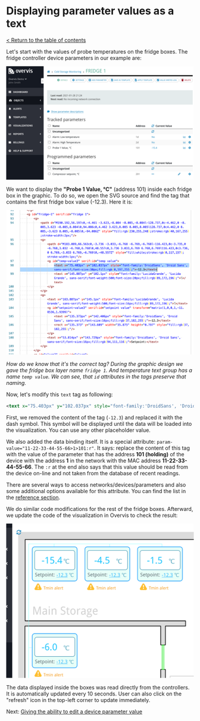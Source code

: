 # Displaying parameter values as a text

[< Return to the table of contents](../../README.md)

Let's start with the values of probe temperatures on the fridge boxes. The fridge controller device parameters in our example are:

![Fridge controller device parameter](img-fridge-params.png)

We want to display the **"Probe 1 Value, °C"** (address 101) inside each fridge box in the graphic. To do so, we open the SVG source and find the tag that contains the first fridge box value (-12.3). Here it is:

![Fridge temperature value](img-fridge-value.png)

*How do we know that it's the correct tag? During the graphic design we gave the fridge box layer name `fridge 1`. And temperature text group has a name `temp value`. We can see, that `id` attributes in the tags preserve that naming.*

Now, let's modify this `text` tag as following:

```xml
<text x="75.403px" y="102.037px" style="font-family:'DroidSans', 'Droid Sans', sans-serif;font-size:30px;fill:rgb(0,197,255);" param-value="11-22-33-44-55-66>1>101:r">-</text>
```

First, we removed the content of the tag (`-12.3`) and replaced it with the dash symbol. This symbol will be displayed until the data will be loaded into the visualization. You can use any other placeholder value.

We also added the data binding itself. It is a special attribute: `param-value="11-22-33-44-55-66>1>101:r"`. It says: replace the content of this tag with the value of the parameter that has the address **101 (holding)** of the device with the address **1** in the network with the MAC address **11-22-33-44-55-66**. The `:r` at the end also says that this value should be read from the device on-line and not taken from the database of recent readings.

There are several ways to access networks/devices/parameters and also some additional options available for this attribute. You can find the list in the [reference section](../../../09-reference/README.md).

We do similar code modifications for the rest of the fridge boxes. Afterward, we update the code of the visualization in Overvis to check the result:

![Fridge temperature values online](img-fridge-values.png)

The data displayed inside the boxes was read directly from the controllers. It is automatically updated every 10 seconds. User can also click on the "refresh" icon in the top-left corner to update immediately.

Next: [Giving the ability to edit a device parameter value](../02-edit-value/README.md)
